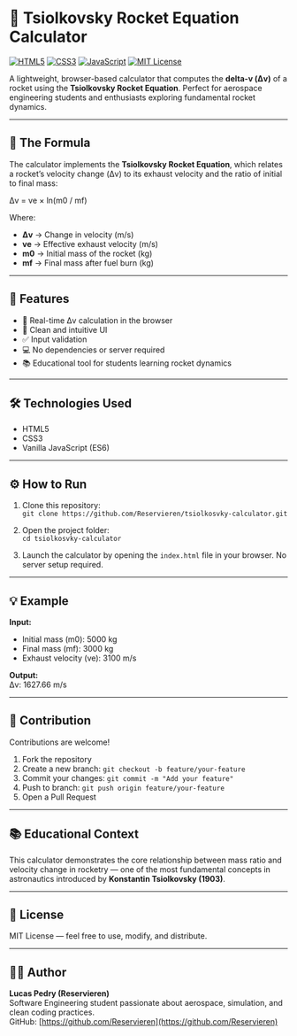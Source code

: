 # 🚀 Tsiolkovsky Rocket Equation Calculator

[![HTML5](https://img.shields.io/badge/HTML5-orange?logo=html5&logoColor=white)](https://developer.mozilla.org/en-US/docs/Web/HTML) 
[![CSS3](https://img.shields.io/badge/CSS3-blue?logo=css3&logoColor=white)](https://developer.mozilla.org/en-US/docs/Web/CSS) 
[![JavaScript](https://img.shields.io/badge/JavaScript-yellow?logo=javascript&logoColor=black)](https://developer.mozilla.org/en-US/docs/Web/JavaScript) 
[![MIT License](https://img.shields.io/badge/License-MIT-green)](https://opensource.org/licenses/MIT)

A lightweight, browser-based calculator that computes the **delta-v (Δv)** of a rocket using the **Tsiolkovsky Rocket Equation**. Perfect for aerospace engineering students and enthusiasts exploring fundamental rocket dynamics.

---

## 🧮 The Formula

The calculator implements the **Tsiolkovsky Rocket Equation**, which relates a rocket’s velocity change (Δv) to its exhaust velocity and the ratio of initial to final mass:

Δv = ve × ln(m0 / mf)

Where:
- **Δv** → Change in velocity (m/s)  
- **ve** → Effective exhaust velocity (m/s)  
- **m0** → Initial mass of the rocket (kg)  
- **mf** → Final mass after fuel burn (kg)

---

## 🧠 Features

- 🚀 Real-time Δv calculation in the browser  
- 🎨 Clean and intuitive UI  
- ✅ Input validation  
- 💻 No dependencies or server required  
- 📚 Educational tool for students learning rocket dynamics  

---

## 🛠️ Technologies Used

- HTML5  
- CSS3  
- Vanilla JavaScript (ES6)  

---

## ⚙️ How to Run

1. Clone this repository:  
`git clone https://github.com/Reservieren/tsiolkosvky-calculator.git`

2. Open the project folder:  
`cd tsiolkosvky-calculator`

3. Launch the calculator by opening the `index.html` file in your browser. No server setup required.

---

## 💡 Example

**Input:**  
- Initial mass (m0): 5000 kg  
- Final mass (mf): 3000 kg  
- Exhaust velocity (ve): 3100 m/s  

**Output:**  
Δv: 1627.66 m/s

---

## 🤝 Contribution

Contributions are welcome!  
1. Fork the repository  
2. Create a new branch: `git checkout -b feature/your-feature`  
3. Commit your changes: `git commit -m "Add your feature"`  
4. Push to branch: `git push origin feature/your-feature`  
5. Open a Pull Request  

---

## 📚 Educational Context

This calculator demonstrates the core relationship between mass ratio and velocity change in rocketry — one of the most fundamental concepts in astronautics introduced by **Konstantin Tsiolkovsky (1903)**.

---

## 📄 License

MIT License — feel free to use, modify, and distribute.

---

## 👨‍💻 Author

**Lucas Pedry (Reservieren)**  
Software Engineering student passionate about aerospace, simulation, and clean coding practices.  
GitHub: [https://github.com/Reservieren](https://github.com/Reservieren)
